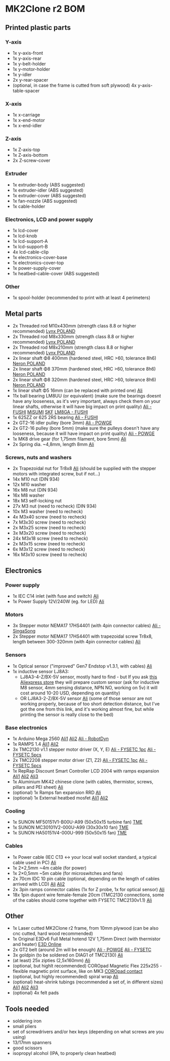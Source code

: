 # MK2Clone r2 BOM

## Printed plastic parts
### Y-axis
- 1x y-axis-front
- 1x y-axis-rear
- 1x y-belt-holder
- 1x y-motor-holder 
- 1x y-idler
- 2x y-rear-spacer
- (optional, in case the frame is cutted from soft plywood) 4x y-axis-table-spacer

### X-axis
- 1x x-carriage
- 1x x-end-motor
- 1x x-end-idler

### Z-axis
- 1x Z-axis-top
- 1x Z-axis-bottom
- 2x Z-screw-cover

### Extruder
- 1x extruder-body (ABS suggested)
- 1x extruder-idler (ABS suggested)
- 1x extruder-cover (ABS suggested)
- 1x fan-nozzle (ABS suggested)
- 1x cable-holder

### Electronics, LCD and power supply
- 1x lcd-cover
- 1x lcd-knob
- 1x lcd-support-A
- 1x lcd-support-B
- 4x lcd-cable-clip
- 1x electronics-cover-base
- 1x electronics-cover-top
- 1x power-supply-cover
- 1x heatbed-cable-cover (ABS suggested)

### Other
- 1x spool-holder (recommended to print with at least 4 perimeters)

## Metal parts
- 2x Threaded rod M10x430mm (strength class 8.8 or higher recommended) [Lynx POLAND](http://www.lynxsc.pl/sklep/ocynk_galwaniczny/pret_gwintowany_kl_88_10x1000_ocynkowany)
- 2x Threaded rod M8x330mm (strength class 8.8 or higher recommended) [Lynx POLAND](http://www.lynxsc.pl/sklep/ocynk_galwaniczny/pret_gwintowany_kl_88_8x1000_ocynkowany)
- 2x Threaded rod M8x210mm (strength class 8.8 or higher recommended) [Lynx POLAND](http://www.lynxsc.pl/sklep/ocynk_galwaniczny/pret_gwintowany_kl_88_8x1000_ocynkowany)
- 2x linear shaft Φ8 400mm (hardened steel, HRC >60, tolerance 8h6) [Neron POLAND](https://www.sklep.neronpila.pl/pl/p/Walek-liniowy-fi-8-mm-L1000-mm-prowadnica/26642)
- 2x linear shaft Φ8 370mm (hardened steel, HRC >60, tolerance 8h6) [Neron POLAND](https://www.sklep.neronpila.pl/pl/p/Walek-liniowy-fi-8-mm-L1000-mm-prowadnica/26642)
- 2x linear shaft Φ8 320mm (hardened steel, HRC >60, tolerance 8h6) [Neron POLAND](https://www.sklep.neronpila.pl/pl/p/Walek-liniowy-fi-8-mm-L1000-mm-prowadnica/26642)
- 1x linear shaft Φ5 16mm (can be replaced with printed one) [Ali](https://www.aliexpress.com/item/10pcs-M5-M5-16-5x16-304-Stainless-Steel-Fasten-Cylinder-Solid-Pins-Fixed-Parallel-Dowel-Pin/32702746919.html)
- 11x ball bearing LM8UU (or equivalent) (make sure the bearings doesnt have any looseness, as it's very important, always check them on your linear shafts, otherwise it will have big impact on print quality) [Ali - FUSHI](https://www.aliexpress.com/item/LM-UU-Linear-Motion-Bearings-4-Pcs-LM4UU-LM6UU-LM8UU-LM10UU-LM12UU-LM13UU-LM16UU-LM20UU-LM25UU/32843518364.html) [MiSUMI](https://us.misumi-ec.com/vona2/detail/110300026540/?ProductCode=LMU-N8) [SKF](https://www.123bearing.com/bearing-LBBR8-2LS-HV6-SKF.php) [LM8GA - FUSHI](https://www.aliexpress.com/item/LM08GA-Linear-Ball-Bearings-8x15x24mm-1-PC-CNC-Metal-Steel-Retainer-Linear-Bushing-LM08UU-Shaft-8MM/32826226417.html)
- 1x 625ZZ or 625 2RS bearing [Ali - FUSHI](https://www.aliexpress.com/store/product/625RS-Bearing-ABEC-5-10PCS-5-16-5-mm-Miniature-Sealed-625-2RS-Ball-Bearings-625/511615_32802288535.html)
- 2x GT2-16 idler pulley (bore 3mm) [Ali - POWGE](https://www.aliexpress.com/item/POWGE-2GT-16-Teeth-synchronous-Idler-Pulley-Bore-3mm-with-Bearing-for-Width-6MM-GT2-Timing/32796878074.html)
- 2x GT2-16 pulley (bore 5mm) (make sure the pulleys doesn't have any looseness, because it will have impact on print quality) [Ali - POWGE](https://www.aliexpress.com/item/Freeshipping-40pcs-16teeth-GT2-Timing-Pulley-Bore-5mm-fit-for-width-6mm-of-2GT-Timing/1744808992.html)
- 1x MK8 drive gear (for 1,75mm filament, bore 5mm) [Ali](https://www.aliexpress.com/item/XCR3D-3D-Printer-Extruder-accessories-MK8-Drive-Gear-Pulley-Reprap-1-75-Filament-Extrusion-wheel-Wire/32843999878.html)
- 2x Spring dia. ~4,8mm, length 8mm [Ali](https://www.aliexpress.com/item/10pcs-3D-Printer-Platform-Supporting-Spring-Diameter-4-8mm-Length-8mm-Inelastic-State-FZ0631/32434037145.html)

### Screws, nuts and washers
- 2x Trapezoidal nut for Tr8x8 [Ali](https://www.aliexpress.com/item/5pcs-lot-T8-Trapezoidal-Nuts-Copper-8mm-Part-Screws-For-Stepper-Motor-Lead-Screw-Brass-3D/32814905225.html) (should be supplied with the stepper motors with integrated screw, but if not...)
- 14x M10 nut (DIN 934)
- 12x M10 washer
- 16x M8 nut (DIN 934)
- 16x M8 washer
- 18x M3 self-locking nut
- 27x M3 nut (need to recheck) (DIN 934)
- 10x M3 washer (need to recheck)
- 4x M3x40 screw (need to recheck)
- 7x M3x30 screw (need to recheck)
- 2x M3x25 screw (need to recheck)
- 3x M3x20 screw (need to recheck)
- 24x M3x18 screw (need to recheck)
- 2x M3x15 screw (need to recheck)
- 6x M3x12 screw (need to recheck)
- 16x M3x10 screw (need to recheck)

## Electronics

### Power supply
- 1x IEC C14 inlet (with fuse and switch) [Ali](https://www.aliexpress.com/item/with-10A-fuse-Red-Rocker-Switch-Fused-IEC-320-C14-Inlet-Power-Socket-Fuse-Switch-Connector/32798405330.html)
- 1x Power Supply 12V/240W (eg. for LED) [Ali](https://www.aliexpress.com/item/Anet-240W-Switch-Power-Supply-Driver-Led-Light-Display-Dual-input-Centralized-Monitoring-for-3D-Printer/32779521169.html)

### Motors
- 3x Stepper motor NEMA17 17HS4401 (with 4pin connector cables) [Ali - SingaSong](https://www.aliexpress.com/store/product/3pcs-CE-certification-lead-Nema17-Stepper-Motor-42-motor-Nema-17-motor-42BYGH-1-7A-17HS4401/432672_32678690816.html)
- 2x Stepper motor NEMA17 17HS4401 with trapezoidal screw Tr8x8, length between 300-320mm (with 4pin connector cables) [Ali](https://www.aliexpress.com/item/Free-shipping-2pcs-3D-printer-Nema17-17HS4401-T8-8-L300MM-Screw-Rod-Linear-Stepping-Motor-Z/32800493896.html)

### Sensors
- 1x Optical sensor ("improved" Gen7 Endstop v1.3.1, with cables) [Ali](https://www.aliexpress.com/item/Free-Shipping-6Pcs-Optical-Endstop-Light-Control-Limit-Optical-Switch-for-3D-Printers-RAMPS-1-4/32245549123.html)
- 1x inductive sensor LJ8A3:
	- LJ8A3-4-Z/BX-5V sensor, mostly hard to find - but If you ask [this Aliexpress store](https://www.aliexpress.com/item/Remote-inductive-proximity-switch-LJ8A3-4-Z-BX-sensor-NPN-three-wire-normally-open/32758314079.html) they will prepare custom sensor (ask for inductive M8 sensor, 4mm sensing distance, NPN NO, working on 5v) it will cost around 10-20 USD, depending on quantity)
	- OR LJ8A3-2-Z/BX-5V sensor [Ali](https://www.aliexpress.com/item/M8-2mm-sensing-DC-5V-NPN-NO-LJ8A3-2-Z-BX-5V-cylinder-inductive-proximity-sensor/32798621306.html) (some of those sensor are not working properly, because of too short detection distance, but I've got the one from this link, and it's working almost fine, but while printing the sensor is really close to the bed)
  

### Base electronics
- 1x Arduino Mega 2560 [Ali1](https://www.aliexpress.com/item/Free-Shipping-MEGA2560-R3-MEGA2560-REV3-ATMEGA2560-16AU-Board-USB-Cable-compatible-We-are-the-manufacturer/32513419382.html) [Ali2](https://www.aliexpress.com/item/2014-the-last-new-MEGA-2560-R3-development-board-FOR-arduino-an-improved-version/32247818078.html) [Ali - RobotDyn](https://www.aliexpress.com/item/Mega-2560-R3-CH340G-ATmega2560-16AU-MicroUSB-Compatible-for-Arduino-Mega-2560-With-Bootloader/32517341214.html)
- 1x RAMPS 1.4 [Ali1](https://www.aliexpress.com/item/Free-shipping-RAMPS-1-4-3D-printer-control-panel-printer-Control-Reprap-MendelPrusa/32245490809.html) [Ali2](https://www.aliexpress.com/item/RAMPS-1-4-3D-printer-control-panel-printer-Control-Reprap-MendelPrusa/1999621647.html)
- 3x TMC2130 v1.1 stepper motor driver (X, Y, E) [Ali - FYSETC 1pc](https://www.aliexpress.com/item/1pc-MKS-TMC2130-V1-0-New-TMC2130-V1-1-Stepstick-Stepper-Motor-Driver-SPI-With-Heat/32853263225.html) [Ali - FYSETC 5pcs](https://www.aliexpress.com/item/5PCS-TMC2130-v1-1-TMC2130-New-Stepper-Motor-StepStick-Mute-Driver-Silent-Excellent-Stability-Protection-With/32851428237.html)
- 2x TMC2208 stepper motor driver (Z1, Z2) [Ali - FYSETC 1pc](https://www.aliexpress.com/item/TMC2100-V1-3-TMC2130-TMC2208-V1-0-Stepper-Motor-StepStick-Mute-Driver-Silent-Excellent-Stability-And/32840768685.html) [Ali - FYSETC 5pcs](https://www.aliexpress.com/item/5PCS-TMC2100-V1-3-TMC2130-TMC2208-Stepper-Motor-StepStick-Mute-Driver-Silent-Excellent-Stability-Protection-For/32848553467.html)
- 1x RepRap Discount Smart Controller LCD 2004 with ramps expansion [Ali1](https://www.aliexpress.com/item/3D-Printer-Kit-Reprap-Smart-Parts-Controller-Display-Reprap-Ramps-1-4-2004-LCD-LCD/32822928587.html) [Ali2](https://www.aliexpress.com/item/1-Pcs-LCD-Display-3D-Printer-Reprap-Smart-Controller-Reprap-Ramps-1-4-2004-LCD-Control/32814415276.html) [Ali3](https://www.aliexpress.com/item/Brand-New-Top-Quality-LCD-2004-Smart-Display-Controller-For-RAMPS-1-4-RepRap-3D-Printer/32785089586.html)
- 1x Aluminium MK42 chinese clone (with cables, thermistor, screws, pillars and PEI sheet) [Ali](https://www.aliexpress.com/item/Reprap-Prusa-i3-MK2-MK2S-3d-printer-heated-bed-with-PEI-tape-aluminum-alloy-clone-compatible/32843210618.html)
- (optional) 1x Ramps fan expansion RRD [Ali](https://www.aliexpress.com/item/1pc-Max-20V-3D-Printer-Reprap-RAMPS-1-4-RRD-Fan-Extender-Expansion-Modul-For-3D/32850915921.html)
- (optional) 1x External heatbed mosfet [Ali1](https://www.aliexpress.com/item/CHANGTA-3D-Printer-Heated-Bed-Power-Module-High-Current-210A-MOSFET-Upgrade-RAMPS-1-4/32846759884.html) [Ali2](https://www.aliexpress.com/item/New-3D-Printer-Heated-Bed-Power-Module-High-Current-210A-MOSFET-upgrade-RAMPS-1-4-QJY99/32816088280.html)

### Cooling
- 1x SUNON MF50151V1-B00U-A99 (50x50x15 turbine fan) [TME](https://www.tme.eu/en/details/mf50151v1-a99/dc12v-fans/sunon/mf50151v1-b00u-a99/)
- 1x SUNON MC30101V2-000U-A99 (30x30x10 fan) [TME](https://www.tme.eu/en/details/mc30101v2-a99/dc12v-fans/sunon/mc30101v2-000u-a99/)
- 1x SUNON HA50151V4-000U-999 (50x50x15 fan) [TME](https://www.tme.eu/en/details/ha50151v4/dc12v-fans/sunon/ha50151v4-000u-999/)

### Cables
- 1x Power cable (IEC C13 <-> your local wall socket standard, a typical cable used in PC) [Ali](https://www.aliexpress.com/item/2-Prong-EU-Plug-AC-Power-Cord-Cable-1-2m-4FT-For-PC-Desktop-Monitor-Computer/32672339870.html)
- 1x 2×2,5mm ~4m cable (for power)
- 1x 2×0,5mm ~5m cable (for microswitches and fans)
- 2x 70cm IDC 10 pin cable (optional, depending on the length of cables arrived with LCD) [Ali](https://www.aliexpress.com/item/70CM-10-Pin-USB-ASP-ISP-JTAG-AVR-wire-10P-IDC-Flat-Ribbon-DATA-Cable-2/32278702964.html) [Ali2](https://www.aliexpress.com/item/70CM-10-Pin-USB-ASP-ISP-JTAG-AVR-wire-10P-IDC-Flat-Ribbon-DATA-Cable-2/32278702964.html)
- 2x 3pin ramps connector cables (1x for Z probe, 1x for optical sensor) [Ali](https://www.aliexpress.com/item/1lot-14PCS-Complete-Wiring-Cables-For-3D-Printer-Reprap-RAMPS-1-4-Endstops-Thermistors-Motor-littlebits/32353023542.html)
- 18x 1pin dupont wire female-female 20cm (TMC2130 connections, some of the cables should come together with FYSETC TMC2130v1.1) [Ali](https://www.aliexpress.com/item/120pcs-Dupont-Wire-Male-to-Male-Male-to-Female-Female-to-Female-Jumper-Cable/32597266795.html)

## Other
- 1x Laser cutted MK2Clone r2 frame, from 10mm plywood (can be also cnc cutted, hard wood recommended)
- 1x Original E3Dv6 Full Metal hotend 12V 1,75mm Direct (with thermistor and heater) [E3D Online](https://e3d-online.com/v6)
- 2x GT2 belt (around 2m will be enough) [Ali - POWGE](https://www.aliexpress.com/item/POWGE-GT2-Synchronous-belt-width-6mm-Small-Backlash-2GT-6mm-Timing-belt-pulley-Linear-Motion-for/1740194984.html) [Ali - FYSETC](https://www.aliexpress.com/item/5m-lot-GT2-6mm-open-timing-belt-width-6mm-GT2-belt-Rubbr-Fiberglass-cut-to-length/32811832945.html)
- 3x goldpin (to be soldered on DIAG1 of TMC2130) [Ali](https://www.aliexpress.com/item/20pcs-Single-Pin-Header-Gold-plated-Connectors-Gold-Plating-1x40-Row-2-54-Breakable-40-Pins/32687007496.html)
- (at least) 25x zipties (2,5x160mm) [Ali](https://www.aliexpress.com/store/product/1000Pcs-pack-3-160mm-High-Quality-width-2-5mm-Black-Color-National-Standard-Self-locking-Plastic/2961243_32804581698.html)
- (optional, but highlt recommended) COROpad Magnetic Flex 225x255 - flexible magnetic print surface, like on MK3 [COROpad contact](https://www.corotechnology.com/english/contact/)
- (optional, but highly recommended) spiral wrap [Ali](https://www.aliexpress.com/item/New-Spiral-Cable-Wire-Wrap-Tube-Diameter-8mm-12-Meter-Part-PE-Manage-Cord-White-Black/32799682873.html)
- (optional) heat-shrink tubings (recommended a set of, in different sizes) [Ali1](https://www.aliexpress.com/store/product/Black-Color-150PCS-Polyolefin-2-1-Halogen-Free-Heat-Shrink-Tubing-Tube-Assortment-Sleeving-Wrap-Tubes/2961243_32811844132.html) [Ali2](https://www.aliexpress.com/item/127pcs-2-1-7-Sizes-Assortment-Polyolefin-Halogen-Free-Heat-Shrink-Tubing-Tube-Sleeving-Wire-Cable/32767906643.html) [Ali3](https://www.aliexpress.com/item/328Pcs-pack-Polyolefin-Assorted-Heat-Shrink-Tubing-Insulation-Shrinkable-Tube-Wrap-Wire-Cable/32824714170.html)
- (optional) 4x felt pads

## Tools needed
- soldering iron
- small pliers
- set of screwdrivers and/or hex keys (depending on what screws are you using)
- 13/17mm spanners
- good scissors
- isopropyl alcohol (IPA, to properly clean heatbed)
